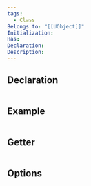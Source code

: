 ```yaml
---
tags:
  - Class
Belongs to: "[[UObject]]"
Initialization: 
Has: 
Declaration: 
Description:
---
```


## Declaration

```cpp
```

## Example

```cpp
```

## Getter

```cpp
```

## Options
